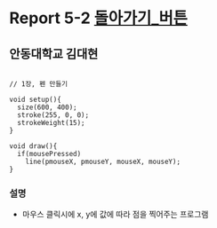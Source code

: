 # Report 5-2 [돌아가기_버튼](https://github.com/GomWoong/processing/blob/master/README.md)
## 안동대학교 김대현
```

// 1장, 펜 만들기

void setup(){
  size(600, 400);
  stroke(255, 0, 0);
  strokeWeight(15);
}

void draw(){
  if(mousePressed)
    line(pmouseX, pmouseY, mouseX, mouseY);
}

```
### 설명
* 마우스 클릭시에 x, y에 값에 따라 점을 찍어주는 프로그램
